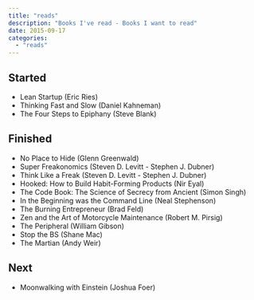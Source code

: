 ```yaml
---
title: "reads"
description: "Books I've read - Books I want to read"
date: 2015-09-17
categories:
  - "reads"
---
```


Started
-------
* Lean Startup (Eric Ries)
* Thinking Fast and Slow (Daniel Kahneman)
* The Four Steps to Epiphany (Steve Blank)

Finished
--------
* No Place to Hide (Glenn Greenwald)
* Super Freakonomics (Steven D. Levitt - Stephen J. Dubner)
* Think Like a Freak (Steven D. Levitt - Stephen J. Dubner)
* Hooked: How to Build Habit-Forming Products (Nir Eyal)
* The Code Book: The Science of Secrecy from Ancient (Simon Singh)
* In the Beginning was the Command Line (Neal Stephenson)
* The Burning Entrepreneur (Brad Feld)
* Zen and the Art of Motorcycle Maintenance (Robert M. Pirsig)
* The Peripheral (William Gibson)
* Stop the BS (Shane Mac)
* The Martian (Andy Weir)

Next
----
* Moonwalking with Einstein (Joshua Foer)